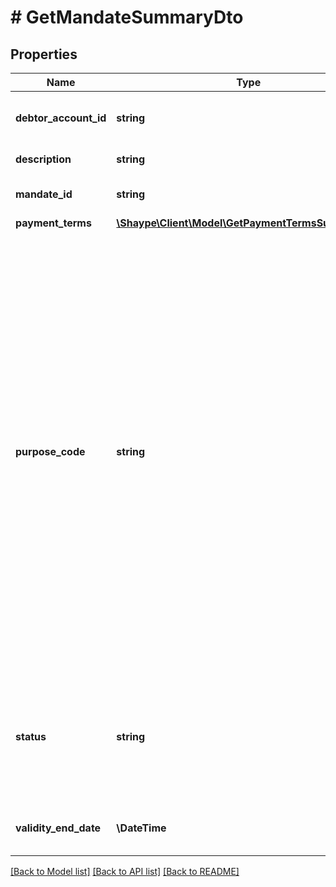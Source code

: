 # # GetMandateSummaryDto

## Properties

Name | Type | Description | Notes
------------ | ------------- | ------------- | -------------
**debtor_account_id** | **string** | The system identifier of the debtor account, if determined. | [optional]
**description** | **string** | Mandate description. | [optional]
**mandate_id** | **string** | Unique identifier of a mandate. |
**payment_terms** | [**\Shaype\Client\Model\GetPaymentTermsSummaryDto**](GetPaymentTermsSummaryDto.md) |  |
**purpose_code** | **string** | The purpose of this mandate.  * **MORTGAGE**: Mortgage Payments.  * **UTILITY**: Utility Payments.  * **LOAN**: Loan Payments.  * **DEPENDANT**: Dependant Support Payments.  * **GAMBLING**: Gambling Payments.  * **RETAIL**: Retail Payments.  * **SALARY**: Salary Payments.  * **PERSONAL**: Personal Payments.  * **GOVERNMENT**: Government Payments.  * **PENSION**: Pension Payments.  * **TAX**: Tax Payments.  * **OTHER**: Other Service Payments. |
**status** | **string** | The status of this mandate.  * **CREATED**: Created.  * **ACTIVE**: Active.  * **SUSPENDED**: Suspended.  * **CANCELLED**: Cancelled. |
**validity_end_date** | **\DateTime** | The date when the mandate stops being valid. | [optional]

[[Back to Model list]](../../README.md#models) [[Back to API list]](../../README.md#endpoints) [[Back to README]](../../README.md)
